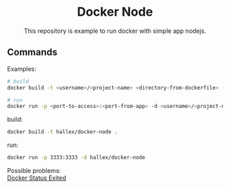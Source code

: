 <h1 align="center">
  Docker Node
</h1>

<p align="center">
  This repository is example to run docker with simple app nodejs.
</p>

## Commands

Examples:

```bash
# build
docker build -t <username>/<project-name> <directory-from-dockerfile>

# run
docker run -p <port-to-access>:<port-from-app> -d <username>/<project-name>
```

build:

```bash
docker build -t hallex/docker-node .
```

run:

```bash
docker run -p 3333:3333 -d hallex/docker-node
```

Possible problems:  
[Docker Status Exited](https://stackoverflow.com/questions/62615082/docker-status-exited-127-on-mac)
